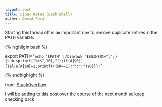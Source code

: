 ```yaml
---
layout: post
title: Linux Notes (Bash Shell)
author: David Ford
---
```

Starting this thread off is an important one to remove duplicate entries in the PATH variable:

{% highlight bash %}

export PATH="`echo "$PATH" |/bin/awk 'BEGIN{RS=":";}{sub(sprintf("%c$",10),"");if(A[$0]){}else{A[$0]=1;printf(((NR==1)?"":":")$0)}}'`";


{% endhighlight %}

from: [StackOverflow](http://stackoverflow.com/questions/11650840/linux-remove-path-from-path-variable")

I will be adding to this post over the course of the next month so keep checking back
